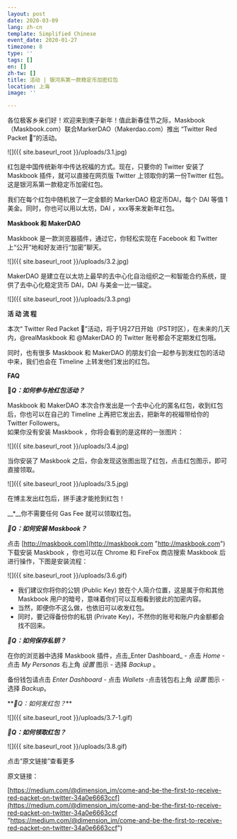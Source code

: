```yaml
---
layout: post
date: 2020-03-09
lang: zh-cn
template: Simplified Chinese
event_date: 2020-01-27
timezone: 8
type: ''
tags: []
en: []
zh-tw: []
title: 活动 | 银河系第一款稳定币加密红包
location: 上海
image: ''

---
```

各位极客乡亲们好！欢迎来到庚子新年！值此新春佳节之际，Maskbook（Maskbook.com）联合MarkerDAO（Makerdao.com）推出 “Twitter Red Packet 🧧”的活动。

![]({{ site.baseurl_root }}/uploads/3.1.jpg)

红包是中国传统新年中传达祝福的方式。现在，只要你的 Twitter 安装了 Maskbook 插件，就可以直接在网页版 Twitter 上领取你的第一份Twitter 红包。这是银河系第一款稳定币加密红包。

我们在每个红包中随机放了一定金额的 MarkerDAO 稳定币DAI，每个 DAI 等值 1 美金。同时，你也可以用以太坊，DAI ，xxx等来发新年红包。

**Maskbook 和 MakerDAO**

Maskbook 是一款浏览器插件，通过它，你轻松实现在 Facebook 和 Twitter 上“公开”地和好友进行“加密”聊天。

![]({{ site.baseurl_root }}/uploads/3.2.jpg)

MakerDAO 是建立在以太坊上最早的去中心化自治组织之一和智能合约系统，提供了去中心化稳定货币 DAI，DAI 与美金一比一锚定。

![]({{ site.baseurl_root }}/uploads/3.3.png)

**活 动 流 程**

本次“ Twitter Red Packet 🧧”活动，将于1月27日开始（PST时区），在未来的几天内，@realMaskbook 和 @MakerDAO 的 Twitter 账号都会不定期发红包哦。

同时，也有很多 Maskbook 和 MakerDAO 的朋友们会一起参与到发红包的活动中来，我们也会在 Timeline 上转发他们发出的红包。

**FAQ**

**🧧_Q：如何参与抢红包活动？_**

Maskbook 和 MakerDAO 本次合作发出是一个去中心化的匿名红包，收到红包后，你也可以在自己的 Timeline 上再把它发出去，把新年的祝福带给你的 Twitter Followers。  
如果你没有安装 Maskbook ，你将会看到的是这样的一张图片：

![]({{ site.baseurl_root }}/uploads/3.4.jpg)

当你安装了 Maskbook 之后，你会发现这张图出现了红包，点击红包图示，即可直接领取。

![]({{ site.baseurl_root }}/uploads/3.5.jpg)

在博主发出红包后，拼手速才能抢到红包！

__*__你不需要任何 Gas Fee 就可以领取红包。

**_🧧Q：如何安装 Maskbook？_**

点击 [http://maskbook.com](http://maskbook.com "http://maskbook.com") 下载安装 Maskbook ，你也可以在 Chrome 和 FireFox 商店搜索 Maskbook 后进行操作，下图是安装流程：‍

![]({{ site.baseurl_root }}/uploads/3.6.gif)

* 我们建议你将你的公钥 (Public Key) 放在个人简介位置，这是属于你和其他 Maskbook 用户的暗号，意味着你们可以互相看到彼此的加密内容。
* 当然，即便你不这么做，也依旧可以收发红包。
* 同时，要记得备份你的私钥 (Private Key)，不然你的账号和账户内金额都会找不回来。

**_🧧Q：如何保存私钥？_**

在你的浏览器中选择 Maskbook 插件，点击_Enter Dashboard_ - 点击 _Home_ - 点击 _My Personas_ 右上角 _设置_ 图示 - 选择 _Backup_ 。

备份钱包请点击 _Enter Dashboard_ - 点击 _Wallets_ -点击钱包右上角 _设置_ 图示 - 选择 _Backup_。

\**_🧧Q：如何发红包？_**‍

![]({{ site.baseurl_root }}/uploads/3.7-1.gif)

**_🧧Q：如何领取红包？_**

![]({{ site.baseurl_root }}/uploads/3.8.gif)

点击“原文链接”查看更多

原文链接：

[https://medium.com/@dimension_im/come-and-be-the-first-to-receive-red-packet-on-twitter-34a0e6663ccf](https://medium.com/@dimension_im/come-and-be-the-first-to-receive-red-packet-on-twitter-34a0e6663ccf "https://medium.com/@dimension_im/come-and-be-the-first-to-receive-red-packet-on-twitter-34a0e6663ccf")